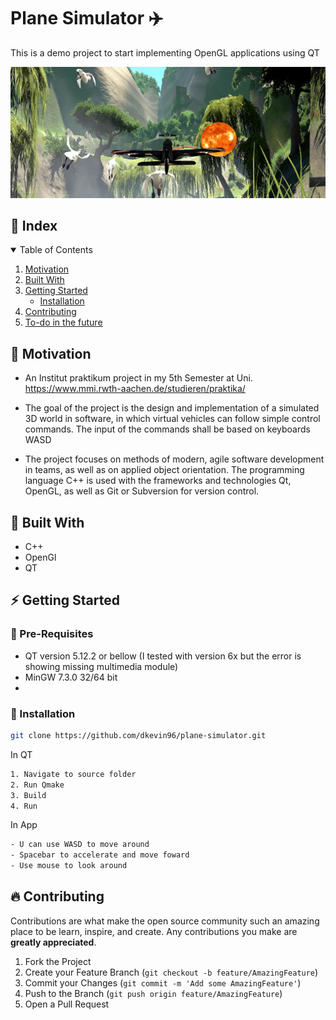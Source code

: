 # Plane Simulator ✈️

This is a demo project to start implementing OpenGL applications using QT

<img src="./plane.png">

<!-- TABLE OF CONTENTS -->

## :ledger: Index

<details open="open">
  <summary>Table of Contents</summary>
  <ol>
    <li>
      <a href="#beginner-motivation">Motivation</a>
    </li>
    <li>
     <a href="#hammer-built-with">Built With</a>
    </li>
    <li>
      <a href="#zap-getting-started">Getting Started</a>
      <ul>
        <li><a href="#electric_plug-installation">Installation</a></li>
      </ul>
    </li>
    <li><a href="#fire-contributing">Contributing</a></li>
    <li><a href="#cactus-to-do-in-the-future">To-do in the future</a></li>
  </ol>
</details>

## :beginner: Motivation

* An Institut praktikum project in my 5th Semester at Uni. https://www.mmi.rwth-aachen.de/studieren/praktika/

* The goal of the project is the design and implementation of a simulated 3D world in software, in which virtual vehicles can follow simple control commands. The input of the commands shall be based on keyboards WASD

* The project focuses on methods of modern, agile software development in teams, as well as on applied object orientation. The programming language C++ is used with the frameworks and technologies Qt, OpenGL, as well as Git or Subversion for version control.

## :hammer: Built With

- C++
- OpenGl
- QT

<!-- GETTING STARTED -->

## :zap: Getting Started

### :notebook: Pre-Requisites

- QT version 5.12.2 or bellow (I tested with version 6x but the error is showing missing multimedia module)
- MinGW 7.3.0 32/64 bit
- 
### :electric_plug: Installation

```bash
git clone https://github.com/dkevin96/plane-simulator.git
```
In QT
```bash
1. Navigate to source folder
2. Run Qmake
3. Build
4. Run
```

In App
```bash
- U can use WASD to move around
- Spacebar to accelerate and move foward
- Use mouse to look around
```

<!-- CONTRIBUTING -->

## :fire: Contributing

Contributions are what make the open source community such an amazing place to be learn, inspire, and create. Any contributions you make are **greatly appreciated**.

1. Fork the Project
2. Create your Feature Branch (`git checkout -b feature/AmazingFeature`)
3. Commit your Changes (`git commit -m 'Add some AmazingFeature'`)
4. Push to the Branch (`git push origin feature/AmazingFeature`)
5. Open a Pull Request
